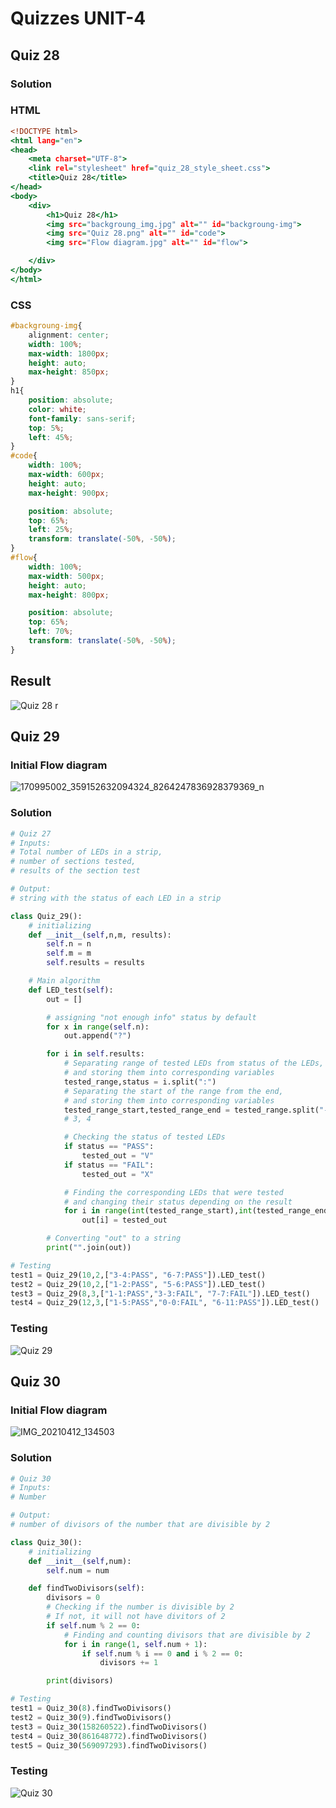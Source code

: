 # Quizzes UNIT-4
## Quiz 28
### Solution
### HTML
```.html
<!DOCTYPE html>
<html lang="en">
<head>
    <meta charset="UTF-8">
    <link rel="stylesheet" href="quiz_28_style_sheet.css">
    <title>Quiz 28</title>
</head>
<body>
    <div>
        <h1>Quiz 28</h1>
        <img src="backgroung_img.jpg" alt="" id="backgroung-img">
        <img src="Quiz 28.png" alt="" id="code">
        <img src="Flow diagram.jpg" alt="" id="flow">

    </div>
</body>
</html>
```
### CSS
```.css
#backgroung-img{
    alignment: center;
    width: 100%;
    max-width: 1800px;
    height: auto;
    max-height: 850px;
}
h1{
    position: absolute;
    color: white;
    font-family: sans-serif;
    top: 5%;
    left: 45%;
}
#code{
    width: 100%;
    max-width: 600px;
    height: auto;
    max-height: 900px;

    position: absolute;
    top: 65%;
    left: 25%;
    transform: translate(-50%, -50%);
}
#flow{
    width: 100%;
    max-width: 500px;
    height: auto;
    max-height: 800px;

    position: absolute;
    top: 65%;
    left: 70%;
    transform: translate(-50%, -50%);
}
```
## Result
![Quiz 28 r](https://user-images.githubusercontent.com/60378207/113653481-e1c3c680-96d0-11eb-9e36-ce3bff79bd57.png)


## Quiz 29
### Initial Flow diagram
![170995002_359152632094324_8264247836928379369_n](https://user-images.githubusercontent.com/60378207/114350870-c6f7c300-9ba4-11eb-8040-9eb6bdb3d24d.jpg)

### Solution
```.py
# Quiz 27
# Inputs:
# Total number of LEDs in a strip,
# number of sections tested,
# results of the section test

# Output:
# string with the status of each LED in a strip

class Quiz_29():
    # initializing
    def __init__(self,n,m, results):
        self.n = n
        self.m = m
        self.results = results

    # Main algorithm
    def LED_test(self):
        out = []

        # assigning "not enough info" status by default
        for x in range(self.n):
            out.append("?")

        for i in self.results:
            # Separating range of tested LEDs from status of the LEDs,
            # and storing them into corresponding variables
            tested_range,status = i.split(":")
            # Separating the start of the range from the end,
            # and storing them into corresponding variables
            tested_range_start,tested_range_end = tested_range.split("-")
            # 3, 4

            # Checking the status of tested LEDs
            if status == "PASS":
                tested_out = "V"
            if status == "FAIL":
                tested_out = "X"

            # Finding the corresponding LEDs that were tested
            # and changing their status depending on the result
            for i in range(int(tested_range_start),int(tested_range_end)+1):
                out[i] = tested_out

        # Converting "out" to a string
        print("".join(out))

# Testing
test1 = Quiz_29(10,2,["3-4:PASS", "6-7:PASS"]).LED_test()
test2 = Quiz_29(10,2,["1-2:PASS", "5-6:PASS"]).LED_test()
test3 = Quiz_29(8,3,["1-1:PASS","3-3:FAIL", "7-7:FAIL"]).LED_test()
test4 = Quiz_29(12,3,["1-5:PASS","0-0:FAIL", "6-11:PASS"]).LED_test()

```
### Testing
![Quiz 29](https://user-images.githubusercontent.com/60378207/114259919-6a61a000-9a0c-11eb-84e4-6cf12626bd9e.png)

## Quiz 30
### Initial Flow diagram
![IMG_20210412_134503](https://user-images.githubusercontent.com/60378207/114350975-eb539f80-9ba4-11eb-94e6-0dc7ab673ce2.jpg)

### Solution
```.py
# Quiz 30
# Inputs:
# Number

# Output:
# number of divisors of the number that are divisible by 2

class Quiz_30():
    # initializing
    def __init__(self,num):
        self.num = num

    def findTwoDivisors(self):
        divisors = 0
        # Checking if the number is divisible by 2
        # If not, it will not have divitors of 2
        if self.num % 2 == 0:
            # Finding and counting divisors that are divisible by 2
            for i in range(1, self.num + 1):
                if self.num % i == 0 and i % 2 == 0:
                    divisors += 1

        print(divisors)

# Testing
test1 = Quiz_30(8).findTwoDivisors()
test2 = Quiz_30(9).findTwoDivisors()
test3 = Quiz_30(158260522).findTwoDivisors()
test4 = Quiz_30(861648772).findTwoDivisors()
test5 = Quiz_30(569097293).findTwoDivisors()


```
### Testing
![Quiz 30](https://user-images.githubusercontent.com/60378207/114350559-4fc22f00-9ba4-11eb-8d85-b542a7b0929a.png)

